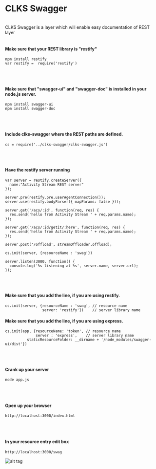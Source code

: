 CLKS Swagger
=========
<br>
CLKS Swagger is a layer which will enable easy documentation of REST layer
<br><br>

#### Make sure that your REST library is "restify"
```console
npm install restify
var restify =  require('restify')
```
<br><br>

#### Make sure that "swagger-ui" and "swagger-doc" is installed in your node.js server.
```console
npm install swagger-ui
npm install swagger-doc
```
<br><br>

#### Include clks-swagger where the REST paths are defined.
```console
cs = require('../clks-swagger/clks-swagger.js')
```
<br><br>

#### Have the restify server running
```console
var server = restify.createServer({
  name:"Activity Stream REST server"
});

server.pre(restify.pre.userAgentConnection());
server.use(restify.bodyParser({ mapParams: false }));

server.get('/acs/:id', function(req, res) {
  res.send('hello from Activity Stream ' + req.params.name);
});

server.get('/acs/:id/getit/:here', function(req, res) {
  res.send('hello from Activity Stream ' + req.params.name);
});

server.post('/offload', streamOffloader.offload);

cs.init(server, {resourceName : 'swag'})

server.listen(3000, function() {
  console.log('%s listening at %s', server.name, server.url);
});
```
<br><br>
#### Make sure that you add the line, if you are using restify.
```console
cs.init(server, {resourceName : 'swag', // resource name
                 server: 'restify'})    // server library name
```

#### Make sure that you add the line, if you are using express.
```console
cs.init(app, {resourceName: 'token', // resource name
              server : 'express',    // server library name
	      staticResourceFolder: __dirname + '/node_modules/swagger-ui/dist'})
```

<br><br>  
#### Crank up your server
```sh
node app.js
```
<br><br>
#### Open up your browser
```sh
http://localhost:3000/index.html
```

<br><br>
#### In your resource entry edit box
```console
http://localhost:3000/swag
```

![alt tag](http://206.80.58.87/gitlab/b2b/clks-swagger/blob/master/swagger-ui.jpg)




 
  
   
   
  